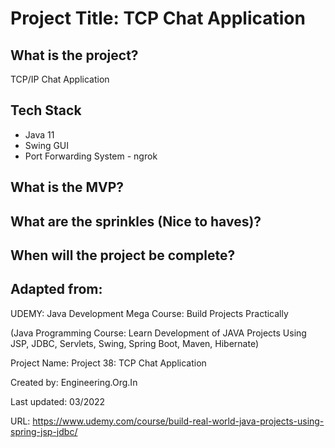 # Project Title: TCP Chat Application


## What is the project?

TCP/IP Chat Application


## Tech Stack

- Java 11
- Swing GUI
- Port Forwarding System - ngrok

## What is the MVP?


## What are the sprinkles (Nice to haves)?


## When will the project be complete?


## Adapted from:

UDEMY: Java Development Mega Course: Build Projects Practically

(Java Programming Course: Learn Development of JAVA Projects Using JSP, JDBC, Servlets, Swing, Spring Boot, Maven, Hibernate)

Project Name: Project 38: TCP Chat Application

Created by: Engineering.Org.In

Last updated: 03/2022

URL: https://www.udemy.com/course/build-real-world-java-projects-using-spring-jsp-jdbc/

